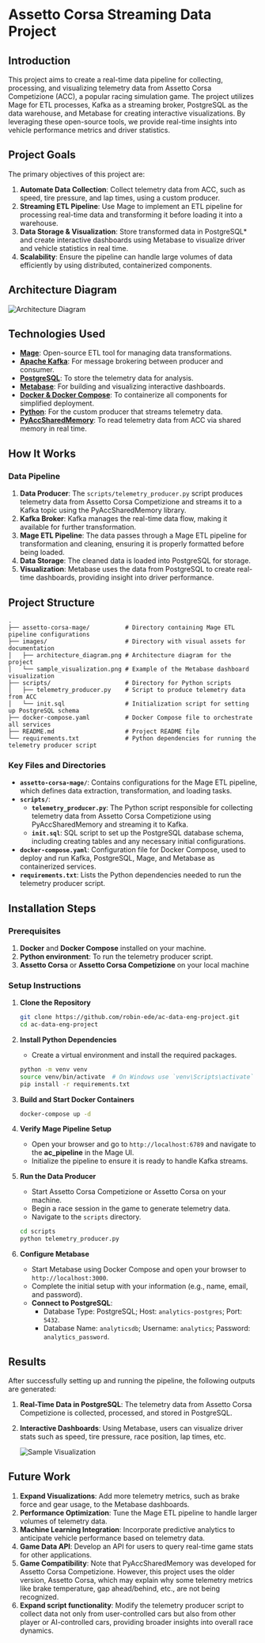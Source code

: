 # Assetto Corsa Streaming Data Project

## Introduction

This project aims to create a real-time data pipeline for collecting, processing, and visualizing telemetry data from Assetto Corsa Competizione (ACC), a popular racing simulation game. The project utilizes Mage for ETL processes, Kafka as a streaming broker, PostgreSQL as the data warehouse, and Metabase for creating interactive visualizations. By leveraging these open-source tools, we provide real-time insights into vehicle performance metrics and driver statistics.

## Project Goals

The primary objectives of this project are:

1. **Automate Data Collection**: Collect telemetry data from ACC, such as speed, tire pressure, and lap times, using a custom producer.
2. **Streaming ETL Pipeline**: Use Mage to implement an ETL pipeline for processing real-time data and transforming it before loading it into a warehouse.
3. **Data Storage & Visualization**: Store transformed data in PostgreSQL* and create interactive dashboards using Metabase to visualize driver and vehicle statistics in real time.
4. **Scalability**: Ensure the pipeline can handle large volumes of data efficiently by using distributed, containerized components.

## Architecture Diagram

![Architecture Diagram](images/ac-architecture-diagram.png)

## Technologies Used

- [**Mage**](https://www.mage.ai/): Open-source ETL tool for managing data transformations.
- [**Apache Kafka**](https://kafka.apache.org/downloads): For message brokering between producer and consumer.
- [**PostgreSQL**](https://www.postgresql.org/download/): To store the telemetry data for analysis.
- [**Metabase**](https://www.metabase.com/start/oss/): For building and visualizing interactive dashboards.
- [**Docker & Docker Compose**](https://www.docker.com/products/docker-desktop/): To containerize all components for simplified deployment.
- [**Python**](https://www.python.org/downloads/): For the custom producer that streams telemetry data.
- [**PyAccSharedMemory**](https://github.com/rrennoir/PyAccSharedMemory/): To read telemetry data from ACC via shared memory in real time.

## How It Works

### Data Pipeline

1. **Data Producer**: The `scripts/telemetry_producer.py` script produces telemetry data from Assetto Corsa Competizione and streams it to a Kafka topic using the PyAccSharedMemory library.
2. **Kafka Broker**: Kafka manages the real-time data flow, making it available for further transformation.
3. **Mage ETL Pipeline**: The data passes through a Mage ETL pipeline for transformation and cleaning, ensuring it is properly formatted before being loaded.
4. **Data Storage**: The cleaned data is loaded into PostgreSQL for storage.
5. **Visualization**: Metabase uses the data from PostgreSQL to create real-time dashboards, providing insight into driver performance.

## Project Structure

```
.
├── assetto-corsa-mage/          # Directory containing Mage ETL pipeline configurations
├── images/                      # Directory with visual assets for documentation
│   ├── architecture_diagram.png # Architecture diagram for the project
│   └── sample_visualization.png # Example of the Metabase dashboard visualization
├── scripts/                     # Directory for Python scripts
│   ├── telemetry_producer.py    # Script to produce telemetry data from ACC
│   └── init.sql                 # Initialization script for setting up PostgreSQL schema
├── docker-compose.yaml          # Docker Compose file to orchestrate all services
├── README.md                    # Project README file
└── requirements.txt             # Python dependencies for running the telemetry producer script
```

### Key Files and Directories

- **`assetto-corsa-mage/`**: Contains configurations for the Mage ETL pipeline, which defines data extraction, transformation, and loading tasks.
- **`scripts/`**:
  - **`telemetry_producer.py`**: The Python script responsible for collecting telemetry data from Assetto Corsa Competizione using PyAccSharedMemory and streaming it to Kafka.
  - **`init.sql`**: SQL script to set up the PostgreSQL database schema, including creating tables and any necessary initial configurations.
- **`docker-compose.yaml`**: Configuration file for Docker Compose, used to deploy and run Kafka, PostgreSQL, Mage, and Metabase as containerized services.
- **`requirements.txt`**: Lists the Python dependencies needed to run the telemetry producer script.

## Installation Steps

### Prerequisites

1. **Docker** and **Docker Compose** installed on your machine.
2. **Python environment**: To run the telemetry producer script.
3. **Assetto Corsa** or **Assetto Corsa Competizione** on your local machine

### Setup Instructions

1. **Clone the Repository**
   ```bash
   git clone https://github.com/robin-ede/ac-data-eng-project.git
   cd ac-data-eng-project
   ```

2. **Install Python Dependencies**
   - Create a virtual environment and install the required packages.
   ```bash
   python -m venv venv
   source venv/bin/activate  # On Windows use `venv\Scripts\activate`
   pip install -r requirements.txt
   ```

3. **Build and Start Docker Containers**
   ```bash
   docker-compose up -d
   ```

4. **Verify Mage Pipeline Setup**
   - Open your browser and go to `http://localhost:6789` and navigate to the **ac_pipeline** in the Mage UI.
   - Initialize the pipeline to ensure it is ready to handle Kafka streams.

5. **Run the Data Producer**
   - Start Assetto Corsa Competizione or Assetto Corsa on your machine.
   - Begin a race session in the game to generate telemetry data.
   - Navigate to the `scripts` directory.
   ```bash
   cd scripts
   python telemetry_producer.py
   ```

6. **Configure Metabase**
   - Start Metabase using Docker Compose and open your browser to `http://localhost:3000`.
   - Complete the initial setup with your information (e.g., name, email, and password).
   - **Connect to PostgreSQL**:
     - Database Type: PostgreSQL; Host: `analytics-postgres`; Port: `5432`.
     - Database Name: `analyticsdb`; Username: `analytics`; Password: `analytics_password`.

## Results

After successfully setting up and running the pipeline, the following outputs are generated:

1. **Real-Time Data in PostgreSQL**: The telemetry data from Assetto Corsa Competizione is collected, processed, and stored in PostgreSQL.
2. **Interactive Dashboards**: Using Metabase, users can visualize driver stats such as speed, tire pressure, race position, lap times, etc.

   ![Sample Visualization](images/ac-dashboard.png)

## Future Work

1. **Expand Visualizations**: Add more telemetry metrics, such as brake force and gear usage, to the Metabase dashboards.
2. **Performance Optimization**: Tune the Mage ETL pipeline to handle larger volumes of telemetry data.
3. **Machine Learning Integration**: Incorporate predictive analytics to anticipate vehicle performance based on telemetry data.
4. **Game Data API**: Develop an API for users to query real-time game stats for other applications.
5. **Game Compatibility**: Note that PyAccSharedMemory was developed for Assetto Corsa Competizione. However, this project uses the older version, Assetto Corsa, which may explain why some telemetry metrics like brake temperature, gap ahead/behind, etc., are not being recognized.
6. **Expand script functionality**: Modify the telemetry producer script to collect data not only from user-controlled cars but also from other player or AI-controlled cars, providing broader insights into overall race dynamics.
